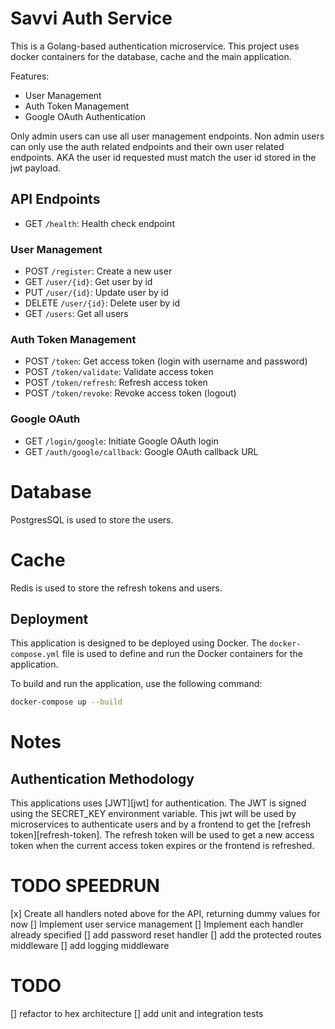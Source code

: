 # Savvi Auth Service

This is a Golang-based authentication microservice. This project uses docker containers for the database, cache and the main application.

Features:
- User Management
- Auth Token Management
- Google OAuth Authentication

Only admin users can use all user management endpoints.
Non admin users can only use the auth related endpoints and their own user related endpoints. AKA the user id requested must match the user id stored in the jwt payload.

## API Endpoints
- GET `/health`: Health check endpoint

### User Management
- POST `/register`: Create a new user
- GET `/user/{id}`: Get user by id
- PUT `/user/{id}`: Update user by id
- DELETE `/user/{id}`: Delete user by id
- GET `/users`: Get all users

### Auth Token Management
- POST `/token`: Get access token (login with username and password)
- POST `/token/validate`: Validate access token
- POST `/token/refresh`: Refresh access token
- POST `/token/revoke`: Revoke access token (logout)

### Google OAuth
- GET `/login/google`: Initiate Google OAuth login
- GET `/auth/google/callback`: Google OAuth callback URL

# Database
PostgresSQL is used to store the users.

# Cache
Redis is used to store the refresh tokens and users.

## Deployment
This application is designed to be deployed using Docker. The `docker-compose.yml` file is used to define and run the Docker containers for the application.

To build and run the application, use the following command:
```bash
docker-compose up --build
```

# Notes
## Authentication Methodology
This applications uses [JWT][jwt] for authentication. The JWT is signed using the SECRET_KEY environment variable.
This jwt will be used by microservices to authenticate users and by a frontend to get the [refresh token][refresh-token]. The refresh token will be used to get a new access token when the current access token expires or the frontend is refreshed.

# TODO SPEEDRUN
[x] Create all handlers noted above for the API, returning dummy values for now
[] Implement user service management
[] Implement each handler already specified
[] add password reset handler
[] add the protected routes middleware
[] add logging middleware

# TODO
[] refactor to hex architecture
[] add unit and integration tests



